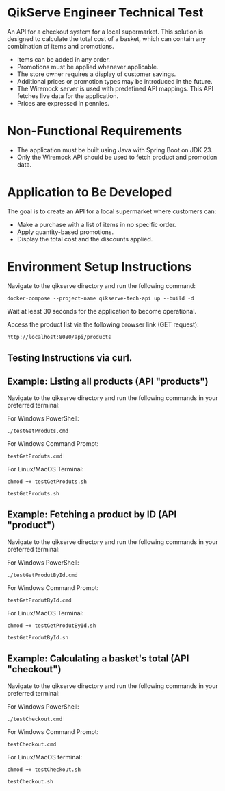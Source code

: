 # QikServe Engineer Technical Test
An API for a checkout system for a local supermarket. This solution is designed to calculate the total cost of a basket, which can contain any combination of items and promotions.

- Items can be added in any order.
- Promotions must be applied whenever applicable.
- The store owner requires a display of customer savings.
- Additional prices or promotion types may be introduced in the future.
- The Wiremock server is used with predefined API mappings. This API fetches live data for the application.
- Prices are expressed in pennies.

# Non-Functional Requirements
- The application must be built using Java with Spring Boot on JDK 23.
- Only the Wiremock API should be used to fetch product and promotion data.

# Application to Be Developed
The goal is to create an API for a local supermarket where customers can:

- Make a purchase with a list of items in no specific order.
- Apply quantity-based promotions.
- Display the total cost and the discounts applied.

# Environment Setup Instructions

Navigate to the qikserve directory and run the following command:

```
docker-compose --project-name qikserve-tech-api up --build -d
```  

Wait at least 30 seconds for the application to become operational.

Access the product list via the following browser link (GET request):
```
http://localhost:8080/api/products
```

## Testing Instructions via curl.

## Example: Listing all products (API **"products"**)
Navigate to the qikserve directory and run the following commands in your preferred terminal:

For Windows PowerShell:
```
./testGetProduts.cmd
```
For Windows Command Prompt:
```
testGetProduts.cmd
```

For Linux/MacOS Terminal:
```
chmod +x testGetProduts.sh

testGetProduts.sh
```

## Example: Fetching a product by ID (API **"product"**)
Navigate to the qikserve directory and run the following commands in your preferred terminal:

For Windows PowerShell:
```
./testGetProdutById.cmd
```
For Windows Command Prompt:
```
testGetProdutById.cmd
```
For Linux/MacOS Terminal:
```
chmod +x testGetProdutById.sh

testGetProdutById.sh
```

## Example: Calculating a basket's total (API **"checkout"**)
Navigate to the qikserve directory and run the following commands in your preferred terminal:

For Windows PowerShell:
```
./testCheckout.cmd
```
For Windows Command Prompt:
```
testCheckout.cmd
```
For Linux/MacOS terminal:
```
chmod +x testCheckout.sh

testCheckout.sh
```